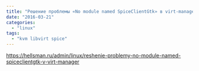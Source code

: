 ```yaml
---
title: "Решение проблемы «No module named SpiceClientGtk» в virt-manager"
date: "2016-03-21"
categories:
  - "linux"
tags:
  - "kvm libvirt spice"
---
```

<!--more-->

https://hellsman.ru/admin/linux/reshenie-problemy-no-module-named-spiceclientgtk-v-virt-manager
